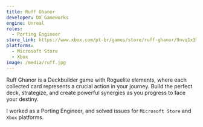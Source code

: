 ```yaml
---
title: Ruff Ghanor
developer: DX Gameworks
engine: Unreal
roles:
  - Porting Engineer
store_link: https://www.xbox.com/pt-br/games/store/ruff-ghanor/9nvq1x3l7rpc
platforms:
  - Microsoft Store
  - Xbox
image: /media/ruff.jpg
---
```

Ruff Ghanor is a Deckbuilder game with Roguelite elements, where each collected card represents a crucial action in your journey. Build the perfect deck, strategize, and create powerful synergies as you progress to face your destiny.

I worked as a Porting Engineer, and solved issues for `Microsoft Store` and `Xbox` platforms.